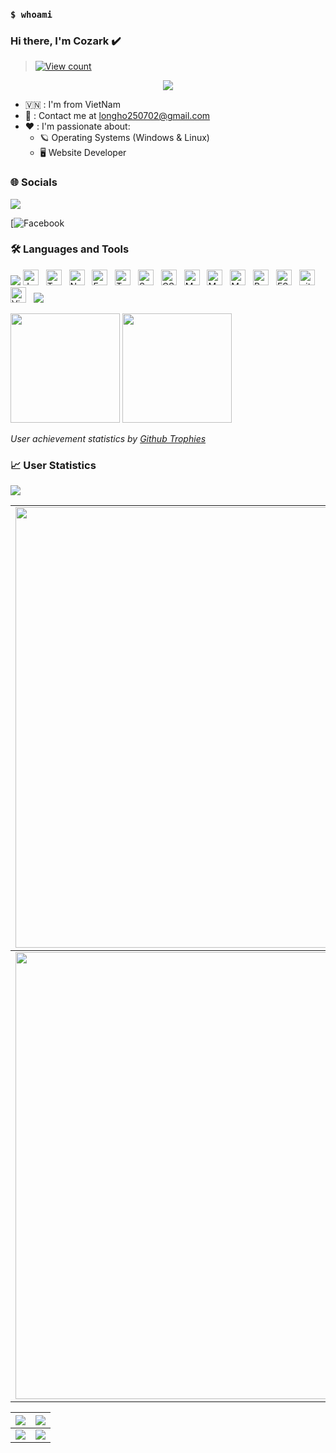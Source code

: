 ### `$ whoami`


### Hi there, I'm Cozark ✔️

> [![View count](https://visitcount.itsvg.in/api?id=longho2002&color=6&icon=0&pretty=true)](https://visitcount.itsvg.in/api?id=longho2002)


<p align="center" color="#36BCF7FF"><img src="https://readme-typing-svg.herokuapp.com?font=Fira+Code&pause=1000&color=2CF785&width=435&lines=I'm+a+backend+developer"></p>

- 🇻🇳 : I'm from VietNam
- 📧 : Contact me at [longho250702@gmail.com](https://www.facebook.com/longho.2002)
- ❤️ : I'm passionate about:
  - 🪐 Operating Systems (Windows & Linux)
  - 🖥️ Website Developer

### 🌐 Socials
<img src="https://user-images.githubusercontent.com/73097560/115834477-dbab4500-a447-11eb-908a-139a6edaec5c.gif">


[![Facebook](https://www.facebook.com/longho.2002)

### 🛠 Languages and Tools
<img src="https://user-images.githubusercontent.com/73097560/115834477-dbab4500-a447-11eb-908a-139a6edaec5c.gif">
<img src="https://img.shields.io/badge/JavaScript-282C34?logo=javascript&logoColor=F7DF1E" title="JavaScript" height="25"/> &nbsp;
<img src="https://img.shields.io/badge/TypeScript-282C34?logo=typescript&logoColor=3178C6" title="TypeScript" height="25"/> &nbsp;
<img src="https://img.shields.io/badge/Node.js-282C34?logo=node.js&logoColor=00F200" title="Node.js" height="25"/> &nbsp;
<img src="https://img.shields.io/badge/Express-282C34?logo=express&logoColor=FFFFFF" title="Express.js" height="25"/> &nbsp;
<img src="https://img.shields.io/badge/NestJS-282C34?logo=nestjs&logoColor=E84D3D" title="TypeScript" height="25"/> &nbsp;
<img src="https://img.shields.io/badge/Spring%20Boot-282C34?logo=spring" title="SpringBoot" height="25"/> &nbsp;
<img src="https://img.shields.io/badge/C%20Sharp-282C34?logo=CSharp" title="CSharp" height="25"/> &nbsp;
<img src="https://img.shields.io/badge/MongoDB-282C34?logo=mongodb&logoColor=47A248" title="MongoDB" height="25"/> &nbsp;
<img src="https://img.shields.io/badge/Postgre%20Sql-282C34?logo=postgresql" title="MongoDB" height="25"/> &nbsp;
<img src="https://img.shields.io/badge/Postgre%20Sql-282C34?logo=mysql" title="MongoDB" height="25"/> &nbsp;
<img src="https://img.shields.io/badge/Bootstrap-282C34?logo=bootstrap&logoColor=7952B3" title="Bootstrap" height="25"/> &nbsp;
<img src="https://img.shields.io/badge/ESLint-282C34?logo=eslint&logoColor=4B32C3" title="ESLint" height="25"/> &nbsp;
<img src="https://img.shields.io/badge/git-282C34?logo=git&logoColor=F05032" title="git" height="25"/> &nbsp;
<img src="https://img.shields.io/badge/VS%20Code-282C34?logo=visual-studio-code&logoColor=007ACC"  title="Visual Studio Code" height="25"/> &nbsp;


<img src="https://user-images.githubusercontent.com/73097560/115834477-dbab4500-a447-11eb-908a-139a6edaec5c.gif">

[<img src="https://github-readme-stats.vercel.app/api?username=longho2002&show_icons=true&count_private=true&bg_color=30,e96443,904e95&title_color=fff&text_color=fff&include_all_commits=true" height="175">](https://github-readme-stats.vercel.app/api?username=longho2002)
[<img src="https://github-readme-stats.vercel.app/api/top-langs/?username=longho2002&layout=compact&bg_color=30,e96443,904e95&title_color=fff&text_color=fff" height="175">](https://github-readme-stats.vercel.app/api/top-langs/?username=longho2002)


*User achievement statistics by [Github Trophies](https://github.com/longho2002/github-trophies)*

### 📈 User Statistics
<img src="https://user-images.githubusercontent.com/73097560/115834477-dbab4500-a447-11eb-908a-139a6edaec5c.gif">

<table>
  <tbody>
    <tr>
      <td>
        <a href="https://github-readme-streak-stats.herokuapp.com/?user=longho2002">
          <img width="705" src="https://github-readme-streak-stats.herokuapp.com/?user=longho2002&bg_color=30,e96443,904e95&title_color=fff&text_color=fff&theme=radical&hide_border=true">
        </a>
      </td>
    </tr>
  </tbody>
  <tbody>
    <tr>
      <td>
        <a href="https://github-profile-summary-cards.vercel.app/api/cards/profile-details?username=longho2002">
          <img width="715" src="https://github-profile-summary-cards.vercel.app/api/cards/profile-details?username=longho2002&theme=dracula"/>
        </a>
      </td>
    </tr>
  </tbody>
</table>

<table>
  <tbody>
    <tr>
      <th>
        <a href="https://github-profile-summary-cards.vercel.app/api/cards/repos-per-language?username=longho2002">
          <img src="https://github-profile-summary-cards.vercel.app/api/cards/repos-per-language?username=longho2002&theme=dracula"/>
        </a>
      </th>
      <th>
        <a href="https://github-profile-summary-cards.vercel.app/api/cards/most-commit-language?username=longho2002&">
          <img src="https://github-profile-summary-cards.vercel.app/api/cards/most-commit-language?username=longho2002&theme=dracula"/>
        </a>
      </th>
    </tr>
  </tbody>
  <tbody>
    <tr>
      <td>
        <a href="https://github-profile-summary-cards.vercel.app/api/cards/stats?username=longho2002">
          <img src="https://github-profile-summary-cards.vercel.app/api/cards/stats?username=longho2002&theme=dracula"/>
        </a>
      </td>
      <td>
        <a href="https://github-profile-summary-cards.vercel.app/api/cards/productive-time?username=longho2002">
          <img src="https://github-profile-summary-cards.vercel.app/api/cards/productive-time?username=longho2002&theme=dracula"/>
        </a>
      </td>
    </tr>
  </tbody>
</table>
